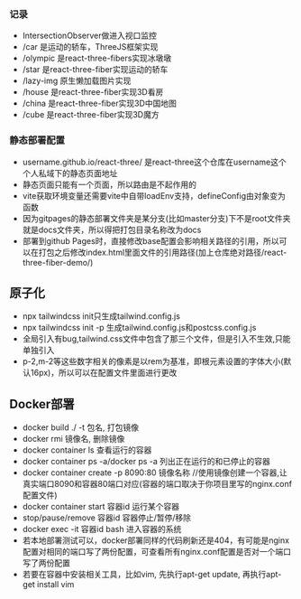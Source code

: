 ### 记录

* IntersectionObserver做进入视口监控
* /car 是运动的轿车，ThreeJS框架实现
* /olympic 是react-three-fibers实现冰墩墩
* /star 是react-three-fiber实现运动的轿车
* /lazy-img 原生懒加载图片实现
* /house 是react-three-fiber实现3D看房
* /china 是react-three-fiber实现3D中国地图
* /cube 是react-three-fiber实现3D魔方

### 静态部署配置

* username.github.io/react-three/ 是react-three这个仓库在username这个个人私域下的静态页面地址
* 静态页面只能有一个页面，所以路由是不起作用的
* vite获取环境变量还需要vite中自带loadEnv支持，defineConfig由对象变为函数
* 因为gitpages的静态部署文件夹是某分支(比如master分支)下不是root文件夹就是docs文件夹，所以得把打包目录名称改为docs
* 部署到github Pages时，直接修改base配置会影响相关路径的引用，所以可以在打包之后修改index.html里面文件的引用路径(加上仓库绝对路径/react-three-fiber-demo/)

## 原子化

* npx tailwindcss init只生成tailwind.config.js
* npx tailwindcss init -p 生成tailwind.config.js和postcss.config.js
* 全局引入有bug,tailwind.css文件中包含了那三个文件，但是引入不生效,只能单独引入
* p-2,m-2等这些数字相关的像素是以rem为基准，即根元素设置的字体大小(默认16px)，所以可以在配置文件里面进行更改

## Docker部署
* docker build ./ -t 包名, 打包镜像
* docker rmi 镜像名, 删除镜像
* docker container ls 查看运行的容器
* docker container ps -a/docker ps -a 列出正在运行的和已停止的容器
* docker container create -p 8090:80 镜像名称  //使用镜像创建一个容器,让真实端口8090和容器80端口对应(容器的端口取决于你项目里写的nginx.conf配置文件)
* docker container start 容器id 运行某个容器 
* stop/pause/remove 容器id 容器停止/暂停/移除
* docker exec -it 容器id bash 进入容器的系统
* 若本地部署测试可以，docker部署同样的代码刷新还是404，有可能是nginx配置对相同的端口写了两份配置，可查看所有nginx.conf配置是否对一个端口写了两份配置
* 若要在容器中安装相关工具，比如vim, 先执行apt-get update, 再执行apt-get install vim

